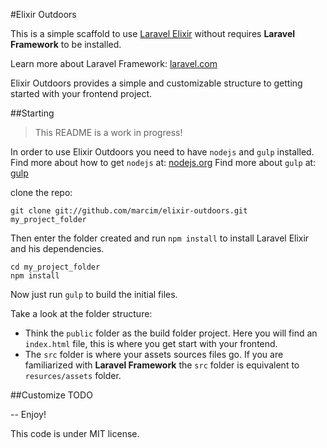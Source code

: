 #Elixir Outdoors

This is a simple scaffold to use [Laravel Elixir](https://github.com/laravel/elixir) without requires **Laravel Framework** to be installed.

Learn more about Laravel Framework: [laravel.com](http://laravel.com)

Elixir Outdoors provides a simple and customizable structure to getting started with your frontend project.


##Starting
> This README is a work in progress!

In order to use Elixir Outdoors you need to have `nodejs` and `gulp` installed.
Find more about how to get `nodejs` at: [nodejs.org](https://nodejs.org/en/)
Find more about `gulp` at: [gulp](http://gulpjs.com/)

clone the repo:

    git clone git://github.com/marcim/elixir-outdoors.git my_project_folder

Then enter the folder created and run `npm install` to install Laravel Elixir and his dependencies.

    cd my_project_folder
    npm install

Now just run `gulp` to build the initial files.

Take a look at the folder structure:

- Think the `public` folder as the build folder project. Here you will find an `index.html` file, this is where you get start with your frontend.
- The `src` folder is where your assets sources files go. If you are familiarized with **Laravel Framework** the `src` folder is equivalent to `resurces/assets` folder.

##Customize
TODO


--
Enjoy!

This code is under MIT license.
